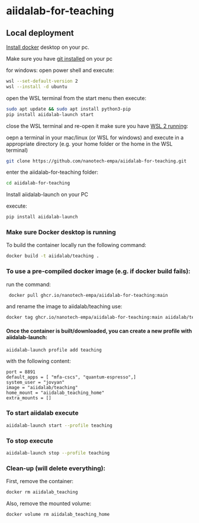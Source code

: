 # aiidalab-for-teaching
## Local deployment
[Install docker](https://docs.docker.com/get-docker/) desktop on your pc.

Make sure you have [git installed](https://git-scm.com/book/en/v2/Getting-Started-Installing-Git) on your pc

for windows:
open power shell and execute:

```bash
wsl --set-default-version 2
wsl --install -d ubuntu
```
open the WSL terminal from the start menu then execute:

```bash
sudo apt update && sudo apt install python3-pip
pip install aiidalab-launch start
```
close the WSL terminal and re-open it
make sure you have [WSL 2 running](https://docs.docker.com/desktop/wsl/):

oepn a terminal in your mac/linux (or WSL for windows) and execute in a appropriate directory (e.g. your home folder or the home in the WSL terminal)
```bash
git clone https://github.com/nanotech-empa/aiidalab-for-teaching.git
```
enter the aiidalab-for-teaching folder:
```bash
cd aiidalab-for-teaching
```

Install aiidalab-launch on your PC

execute:
```bash
pip install aiidalab-launch
```
### Make sure Docker desktop is running

To build the container locally run the following command:
```bash
docker build -t aiidalab/teaching .
```

### To use a pre-compiled docker image (e.g. if docker build fails):
run the command:
```bash
 docker pull ghcr.io/nanotech-empa/aiidalab-for-teaching:main
```
and rename the image to aiidalab/teaching use:
```bash
docker tag ghcr.io/nanotech-empa/aiidalab-for-teaching:main aiidalab/teaching
```
#### Once the container is built/downloaded, you can create a new profile with aiidalab-launch:
```bash
aiidalab-launch profile add teaching
```
with the following content:
```
port = 8891
default_apps = [ "mfa-cscs", "quantum-espresso",]
system_user = "jovyan"
image = "aiidalab/teaching"
home_mount = "aiidalab_teaching_home"
extra_mounts = []
```
### To start aiidalab execute
```bash
aiidalab-launch start --profile teaching
```
### To stop execute
```bash
aiidalab-launch stop --profile teaching
```
### Clean-up (will delete everything):
First, remove the container:
```bash
docker rm aiidalab_teaching
```
Also, remove the mounted volume:
```bash
docker volume rm aiidalab_teaching_home
```
